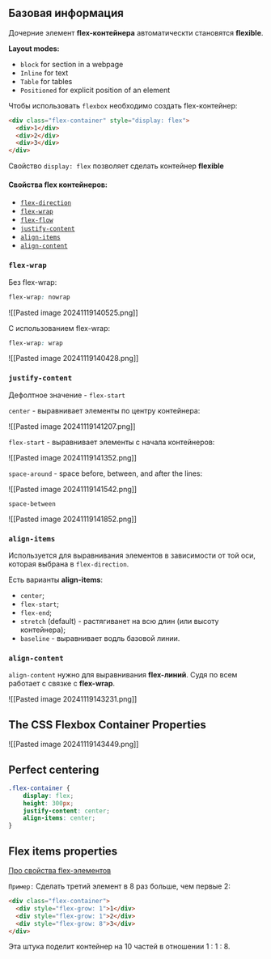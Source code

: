 
## Базовая информация

Дочерние элемент **flex-контейнера** автоматическти становятся **flexible**. 

**Layout modes:**
- `block` for section in a webpage
- `Inline` for text
- `Table` for tables
- `Positioned` for explicit position of an element


Чтобы использовать `flexbox` необходимо создать flex-контейнер:

```html
<div class="flex-container" style="display: flex">  
  <div>1</div>  
  <div>2</div>  
  <div>3</div>  
</div>
```

Свойство `display: flex` позволяет сделать контейнер **flexible**

#### Свойства flex контейнеров:
- [`flex-direction`](https://www.w3schools.com/css/css3_flexbox_container.asp#flex-direction)
- [`flex-wrap`](https://www.w3schools.com/css/css3_flexbox_container.asp#flex-wrap)
- [`flex-flow`](https://www.w3schools.com/css/css3_flexbox_container.asp#flex-flow)
- [`justify-content`](https://www.w3schools.com/css/css3_flexbox_container.asp#justify-content)
- [`align-items`](https://www.w3schools.com/css/css3_flexbox_container.asp#align-items)
- [`align-content`](https://www.w3schools.com/css/css3_flexbox_container.asp#align-content)


### `flex-wrap`

Без flex-wrap:

```css
flex-wrap: nowrap
```

![[Pasted image 20241119140525.png]]

С использованием flex-wrap:

```css
flex-wrap: wrap
```

![[Pasted image 20241119140428.png]]


### `justify-content`

Дефолтное значение - `flex-start`

`center` - выравнивает элементы по центру контейнера:

![[Pasted image 20241119141207.png]]

`flex-start` - выравнивает элементы с начала контейнеров:

![[Pasted image 20241119141352.png]]

`space-around` - space before, between, and after the lines:

![[Pasted image 20241119141542.png]]

`space-between`

![[Pasted image 20241119141852.png]]

### `align-items`

Используется для выравнивания элементов в зависимости от той оси, которая выбрана в `flex-direction`.

Есть варианты **align-items**:
- `center`;
- `flex-start`;
- `flex-end`;
- `stretch` (default) - растягиванет на всю длин (или высоту контейнера);
- `baseline` - выравнивает водль базовой линии.

### `align-content`

`align-content` нужно для выравнивания **flex-линий**. Судя по всем работает с связке с **flex-wrap**.

![[Pasted image 20241119143231.png]]





## The CSS Flexbox Container Properties

![[Pasted image 20241119143449.png]]


## Perfect centering

```css
.flex-container {  
	display: flex;  
	height: 300px;  
	justify-content: center;  
	align-items: center;
}
```

## Flex items properties

[Про свойства flex-элементов](https://www.w3schools.com/css/css3_flexbox_items.asp)

`Пример:` Сделать третий элемент в 8 раз больше, чем первые 2:
```html
<div class="flex-container">  
  <div style="flex-grow: 1">1</div>  
  <div style="flex-grow: 1">2</div>  
  <div style="flex-grow: 8">3</div>  
</div>
```

Эта штука поделит контейнер на 10 частей в отношении 1 : 1 : 8.




